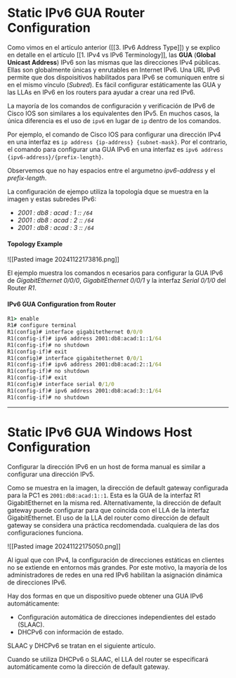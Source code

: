 # Static IPv6 GUA Router Configuration

Como vimos en el artículo anterior ([[3. IPv6 Address Type]]) y se explico en detalle en el artículo [[1. IPv4 vs IPv6 Terminology]], las **GUA** (**Global Unicast Address**) IPv6 son las mismas que las direcciones IPv4 públicas. Ellas son globalmente únicas y enrutables en Internet IPv6. Una URL IPv6 permite que dos dispoisitivos habilitados para IPv6 se comuniquen entre si en el mismo vínculo (*Subred*). Es fácil configurar estáticamente las GUA y las LLAs en IPv6 en los routers para ayudar a crear una red  IPv6.

La mayoría de los comandos de configuración y verificación de IPv6 de Cisco IOS son similares a los equivalentes den IPv5. En muchos casos, la única diferencia es el uso de `ipv6` en lugar de `ip` dentro de los comandos.

Por ejemplo, el comando de Cisco IOS para configurar una dirección IPv4 en una interfaz es `ip address {ip-address} {subnet-mask}`. Por el contrario, el comando para configurar una GUA IPv6 en una interfaz es `ipv6 address {ipv6-address}/{prefix-length}`. 

Observemos que no hay espacios entre el argumetno *ipv6-address* y el *prefix-length*.

La configuración de ejempo utiliza la topología dque se muestra en la imagen y estas subredes IPv6:

 - *2001 : db8 : acad : 1 :: `/64`*
 - *2001 : db8 : acad : 2 :: `/64`*
 - *2001 : db8 : acad : 3 :: `/64`*
#### Topology Example

![[Pasted image 20241122173816.png]]

El ejemplo muestra los comandos n ecesarios para configurar la GUA IPv6 de *GigabitEthernet 0/0/0*, *GigabitEthernet 0/0/1* y la interfaz *Serial 0/1/0* del Router *R1*.
#### IPv6 GUA Configuration from Router

```cmd
R1> enable
R1# configure terminal
R1(config)# interface gigabitethernet 0/0/0
R1(config-if)# ipv6 address 2001:db8:acad:1::1/64
R1(config-if)# no shutdown
R1(config-if)# exit
R1(config)# interface gigabitethernet 0/0/1
R1(config-if)# ipv6 address 2001:db8:acad:2::1/64
R1(config-if)# no shutdown
R1(config-if)# exit
R1(config)# interface serial 0/1/0
R1(config-if)# ipv6 address 2001:db8:acad:3::1/64
R1(config-if)# no shutdown
```

---
# Static IPv6 GUA Windows Host Configuration

Configurar la dirección IPv6 en un host de forma manual es similar a configurar una dirección IPv5.

Como se muestra en la imagen, la dirección de default gateway configurada para la PC1 es `2001:db8:acad:1::1`. Esta es la GUA de la interfaz R1 GigabitEthernet en la misma red. Alternativamente, la dirección de default gateway puede configurar para que coincida con el LLA de la interfaz GigabitEthernet. El uso de la LLA del router como dirección de default gateway se considera una práctica recdomendada. cualquiera de las dos configuraciones funciona.

![[Pasted image 20241122175050.png]]

Al igual que con IPv4, la configuración de direcciones estáticas en clientes no se extiende en entornos más grandes. Por este motivo, la mayoría de los administradores de redes en una red IPv6 habilitan la asignación dinámica de direcciones IPv6.

Hay dos formas en que un dispositivo puede obtener una GUA IPv6 automáticamente:

- Configuración automática de direcciones independientes del estado (SLAAC).
- DHCPv6 con información de estado.

SLAAC y DHCPv6 se tratan en el siguiente artículo.

Cuando se utiliza DHCPv6 o SLAAC, el LLA del router se especificará automáticamente como la dirección de default gateway.


